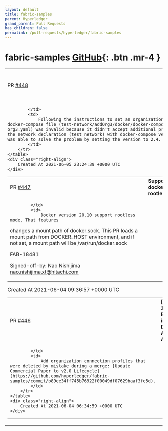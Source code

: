 ```yaml
---
layout: default
title: fabric-samples
parent: Hyperledger
grand_parent: Pull Requests
has_children: false
permalink: /pull-requests/hyperledger/fabric-samples
---
```


# fabric-samples <span class="fs-3 right-align">[GitHub](https://github.com/hyperledger/fabric-samples){: .btn .mr-4 }</span>


<div>
    <table>
        <tr>
            <td>
                PR <a href="https://github.com/hyperledger/fabric-samples/pull/448" class=".btn">#448</a>
            </td>
            <td>
                <b>
                    change docker-compose version from 2 to 2.4  on folder addOrg3/docker
                </b>
            </td>
        </tr>
        <tr>
            <td>
                
            </td>
            <td>
                Following the instructions to set an organization 3, the docker-compose file (test-network/addOrg3/docker/docker-compose-org3.yaml) was invalid because it didn't accept additional properties in the network declaration (test_network) with docker-compose version 2. I was able to solve the problem by setting the version to 2.4.
            </td>
        </tr>
    </table>
    <div class="right-align">
        Created At 2021-06-05 23:24:39 +0000 UTC
    </div>
</div>

<div>
    <table>
        <tr>
            <td>
                PR <a href="https://github.com/hyperledger/fabric-samples/pull/447" class=".btn">#447</a>
            </td>
            <td>
                <b>
                    Support docker.sock in rootless mode
                </b>
            </td>
        </tr>
        <tr>
            <td>
                
            </td>
            <td>
                Docker version 20.10 support rootless mode. That features
changes a mount path of docker.sock.
This PR loads a mount path from DOCKER_HOST environment,
and if not set, a mount path will be /var/run/docker.sock

FAB-18481

Signed-off-by: Nao Nishijima <nao.nishijima.xt@hitachi.com>
            </td>
        </tr>
    </table>
    <div class="right-align">
        Created At 2021-06-04 09:36:57 +0000 UTC
    </div>
</div>

<div>
    <table>
        <tr>
            <td>
                PR <a href="https://github.com/hyperledger/fabric-samples/pull/446" class=".btn">#446</a>
            </td>
            <td>
                <b>
                    [FAB-18460] Broken link in Developing Applications Application
                </b>
            </td>
        </tr>
        <tr>
            <td>
                
            </td>
            <td>
                Add organization connection profiles that were deleted by mistake during a merge: [Update Commercial Paper to v2.0 Lifecycle](https://github.com/hyperledger/fabric-samples/commit/b89ee34ff745b76922f00049df07629baaf3fe5d).
            </td>
        </tr>
    </table>
    <div class="right-align">
        Created At 2021-06-04 06:34:59 +0000 UTC
    </div>
</div>

